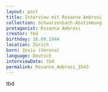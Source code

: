 ```yaml
---
layout: post
title: Interview mit Rosanna Ambrosi
collection: Schwarzenbach-Abstimmung
protagonist: Rosanna Ambrosi
creator: tbd
birthday: 16.09.1944
location: Zürich
born: Zevio (Verona)
language: Deutsch
interviewDate: tbd
permalink: Rosanna_Ambrosi_3543
---
```

tbd